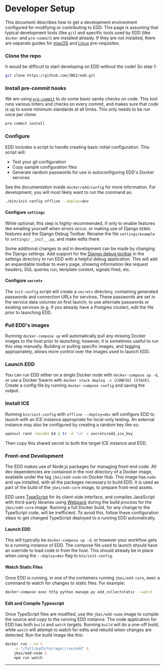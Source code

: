 # Developer Setup

This document describes how to get a development environment configured for
modifying or contributing to EDD. This page is assuming that typical
development tools (like `git`) and specific tools used by EDD (like `docker`
and `pre-commit`) are installed already. If they are not installed, there
are separate guides for [macOS][5] and [Linux][6] pre-requisites.

### Clone the repo

It would be difficult to start developing on EDD without the code! So step 1:

```bash
git clone https://github.com/JBEI/edd.git
```

### Install pre-commit hooks

We are using [`pre-commit`][4] to do some basic sanity checks on code. This
tool runs various linters and checks on every commit, and makes sure that code
is up to some minimum standards at all times. This only needs to be run once
per clone:

```bash
pre-commit install
```

### Configure

EDD includes a script to handle creating basic initial configuration. This
script will:

-   Test your git configuration
-   Copy sample configuration files
-   Generate random passwords for use in autoconfiguring EDD's Docker services

See the documentation inside `docker/edd/config` for more information. For
development, you will most likely want to run the command as:

```bash
./bin/init-config offline --deploy=dev
```

#### Configure `settings`

While optional, this step is highly recommended, if only to enable features
like emailing yourself when errors occur, or making use of Django `DEBUG`
features and the Django Debug Toolbar. Rename the file `settings/example` to
`settings/__init__.py`, and make edits there.

Some additional changes to aid in development can be made by changing the
Django settings. Add support for the [Django debug toolbar][3] in the settings
directory to run EDD with a helpful debug application. This will add an
expandable toolbar to every page, showing information like request headers, SQL
queries run, template context, signals fired, etc.

#### Configure `secrets`

The `init-config` script will create a `secrets` directory, containing
generated passwords and connection URLs for services. These passwords are set
in the service data volumes on first launch; to use alternate passwords or
existing services (e.g. if you already have a Postgres cluster), edit the file
prior to launching EDD.

### Pull EDD's images

Running `docker-compose up` will automatically pull any missing Docker images
to the host prior to launching; however, it is sometimes useful to run this
step manually. Building or pulling specific images, and tagging appropriately,
allows more control over the images used to launch EDD.

### Launch EDD

You can run EDD either on a single Docker node with `docker-compose up -d`, or
use a Docker Swarm with `docker stack deploy -c [CONFIG] [STACK]`. Create a
config file by running `docker-compose config` and saving the output.

### Install ICE

Running `bin/init-config` with `offline --deploy=dev` will configure EDD to
launch with an ICE instance appropriate for local-only testing. An external
instance may also be configured by creating a random key like so:

```bash
openssl rand -base64 64 | tr -d '\n' > secrets/edd_ice_key
```

Then copy this shared secret to both the target ICE instance and EDD.

### Front-end Development

The EDD makes use of Node.js packages for managing front-end code. All dev
dependencies are contained in the root directory of a Docker image, available
under the tag `jbei/edd-node` on Docker Hub. This image has `node` and `npm`
installed, with all the packages necessary to build EDD. It is used as part of
the build of the `jbei/edd-core` image, to prepare front-end assets.

EDD uses [TypeScript][1] for its client-side interface, and compiles JavaScript
with third-party libraries using [Webpack][2] during the build process for the
`jbei/edd-core` image. Running a full Docker build, for any change to the
TypeScript code, will be inefficient. To avoid this, follow these configuration
steps to get changed TypeScript deployed to a running EDD automatically.

#### Launch EDD

This will typically be `docker-compose up -d`, or however your workflow gets to
a running instance of EDD. The compose file used to launch should have an
override to load code in from the host. This should already be in place when
using the `--deploy=dev` flag to `bin/init-config`.

#### Watch Static Files

Once EDD is running, in one of the containers running `jbei/edd-core`, exec a
command to watch for changes to static files. For example:

```bash
docker-compose exec http python manage.py edd_collectstatic --watch
```

#### Edit and Compile Typescript

Once TypeScript files are modified, use the `jbei/edd-node` image to compile
the source and copy to the running EDD instance. The node application for EDD
has both `build` and `watch` targets. Running `build` will do a one-off build,
while `watch` will attempt to watch for edits and rebuild when changes are
detected. Run the build image like this:

```bash
docker run --rm \
    -v "/full/path/to/repo:/run/edd" \
    jbei/edd-node \
    npm run watch
```

---

[1]: http://typescriptlang.org/
[2]: https://webpack.js.org/
[3]: https://django-debug-toolbar.readthedocs.io/en/stable/
[4]: https://pre-commit.com/
[5]: Developer_Setup_Mac.md
[6]: Developer_Setup_Linux.md
